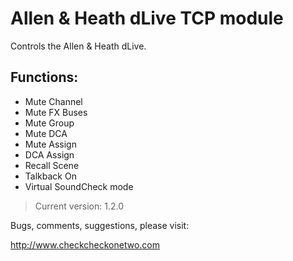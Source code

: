 # Allen & Heath dLive TCP module

Controls the Allen & Heath dLive.

## Functions:


* Mute Channel
* Mute FX Buses
* Mute Group
* Mute DCA
* Mute Assign
* DCA Assign
* Recall Scene
* Talkback On
* Virtual SoundCheck mode

> Current version: 1.2.0

Bugs, comments, suggestions, please visit:

http://www.checkcheckonetwo.com